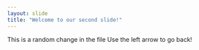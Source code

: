 ```yaml
---
layout: slide
title: "Welcome to our second slide!"
---
```

This is a random change in the file
Use the left arrow to go back!
